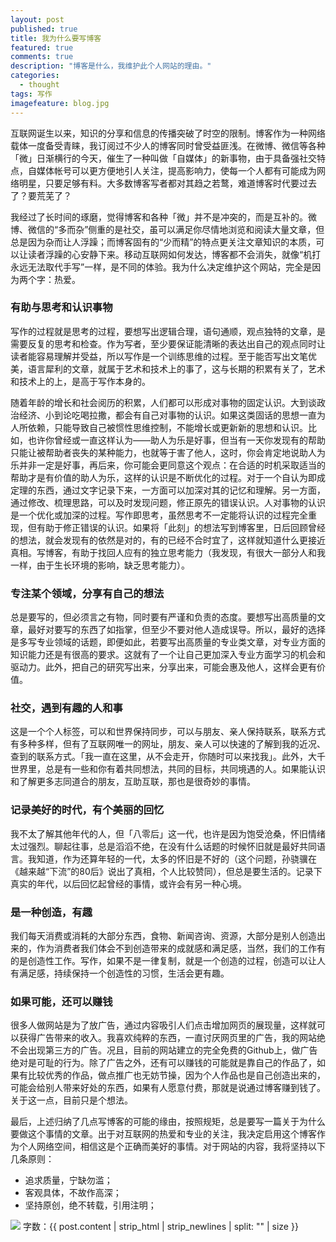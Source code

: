 ```yaml
---
layout: post
published: true
title: 我为什么要写博客
featured: true
comments: true
description: "博客是什么，我维护此个人网站的理由。"
categories: 
  - thought
tags: 写作
imagefeature: blog.jpg
---
```


互联网诞生以来，知识的分享和信息的传播突破了时空的限制。博客作为一种网络载体一度备受青睐，我订阅过不少人的博客同时曾受益匪浅。在微博、微信等各种「微」日渐横行的今天，催生了一种叫做「自媒体」的新事物，由于具备强社交特点，自媒体帐号可以更方便地引人关注，提高影响力，使每一个人都有可能成为网络明星，只要足够有料。大多数博客写者都对其趋之若鹜，难道博客时代要过去了？要荒芜了？

我经过了长时间的琢磨，觉得博客和各种「微」并不是冲突的，而是互补的。微博、微信的“多而杂”侧重的是社交，虽可以满足你尽情地浏览和阅读大量文章，但总是因为杂而让人浮躁；而博客固有的“少而精”的特点更关注文章知识的本质，可以让读者浮躁的心安静下来。移动互联网如何发达，博客都不会消失，就像“机打永远无法取代手写”一样，是不同的体验。我为什么决定维护这个网站，完全是因为两个字：热爱。

### 有助与思考和认识事物

写作的过程就是思考的过程，要想写出逻辑合理，语句通顺，观点独特的文章，是需要反复的思考和检查。作为写者，至少要保证能清晰的表达出自己的观点同时让读者能容易理解并受益，所以写作是一个训练思维的过程。至于能否写出文笔优美，语言犀利的文章，就属于艺术和技术上的事了，这与长期的积累有关了，艺术和技术上的上，是高于写作本身的。

随着年龄的增长和社会阅历的积累，人们都可以形成对事物的固定认识。大到谈政治经济、小到论吃喝拉撒，都会有自己对事物的认识。如果这类固话的思想一直为人所依赖，只能导致自己被惯性思维控制，不能增长或更新新的思想和认识。比如，也许你曾经或一直这样认为——助人为乐是好事，但当有一天你发现有的帮助只能让被帮助者丧失的某种能力，也就等于害了他人，这时，你会肯定地说助人为乐并非一定是好事，再后来，你可能会更同意这个观点：在合适的时机采取适当的帮助才是有价值的助人为乐，这样的认识是不断优化的过程。对于一个自认为即成定理的东西，通过文字记录下来，一方面可以加深对其的记忆和理解。另一方面，通过修改、梳理思路，可以及时发现问题，修正原先的错误认识。人对事物的认识是一个优化或加深的过程。写作即思考，虽然思考不一定能将认识的过程完全重现，但有助于修正错误的认识。如果将「此刻」的想法写到博客里，日后回顾曾经的想法，就会发现有的依然是对的，有的已经不合时宜了，这样就知道什么更接近真相。写博客，有助于找回人应有的独立思考能力（我发现，有很大一部分人和我一样，由于生长环境的影响，缺乏思考能力）。

### 专注某个领域，分享有自己的想法

总是要写的，但必须言之有物，同时要有严谨和负责的态度。要想写出高质量的文章，最好对要写的东西了如指掌，但至少不要对他人造成误导。所以，最好的选择是多写专业领域的话题，即便如此，若要写出高质量的专业类文章，对专业方面的知识能力还是有很高的要求。这就有了一个让自己更加深入专业方面学习的机会和驱动力。此外，把自己的研究写出来，分享出来，可能会惠及他人，这样会更有价值。

### 社交，遇到有趣的人和事

这是一个个人标签，可以和世界保持同步，可以与朋友、亲人保持联系，联系方式有多种多样，但有了互联网唯一的网址，朋友、亲人可以快速的了解到我的近况、查到的联系方式。「我一直在这里，从不会走开，你随时可以来找我」。此外，大千世界里，总是有一些和你有着共同想法，共同的目标，共同境遇的人。如果能认识和了解更多志同道合的朋友，互助互联，那也是很奇妙的事情。

### 记录美好的时代，有个美丽的回忆

我不太了解其他年代的人，但「八零后」这一代，也许是因为饱受沧桑，怀旧情绪太过强烈。聊起往事，总是滔滔不绝，在没有什么话题的时候怀旧就是最好共同语言。我知道，作为还算年轻的一代，太多的怀旧是不好的（这个问题，孙骁骥在《越来越“下流”的80后》说出了真相，个人比较赞同），但总是要生活的。记录下真实的年代，以后回忆起曾经的事情，或许会有另一种心境。

### 是一种创造，有趣

我们每天消费或消耗的大部分东西，食物、新闻咨询、资源，大部分是别人创造出来的，作为消费者我们体会不到创造带来的成就感和满足感，当然，我们的工作有的是创造性工作。写作，如果不是一律复制，就是一个创造的过程，创造可以让人有满足感，持续保持一个创造性的习惯，生活会更有趣。

### 如果可能，还可以赚钱

很多人做网站是为了放广告，通过内容吸引人们点击增加网页的展现量，这样就可以获得广告带来的收入。我喜欢纯粹的东西，一直讨厌网页里的广告，我的网站绝不会出现第三方的广告。况且，目前的网站建立的完全免费的Github上，做广告绝对是可耻的行为。除了广告之外，还有可以赚钱的可能就是靠自己的作品了，如果有比较优秀的作品，做点推广也无妨节操，因为个人作品也是自己创造出来的，可能会给别人带来好处的东西，如果有人愿意付费，那就是说通过博客赚到钱了。关于这一点，目前只是个想法。

最后，上述归纳了几点写博客的可能的缘由，按照规矩，总是要写一篇关于为什么要做这个事情的文章。出于对互联网的热爱和专业的关注，我决定启用这个博客作为个人网络空间，相信这是个正确而美好的事情。对于网站的内容，我将坚持以下几条原则：

* 追求质量，宁缺勿滥；
* 客观具体，不故作高深；
* 坚持原创，绝不转载，引用注明；

<img src="{{ site.imageurl }}/2.jpg" />
字数：{{ post.content | strip_html | strip_newlines | split: "" | size }}
